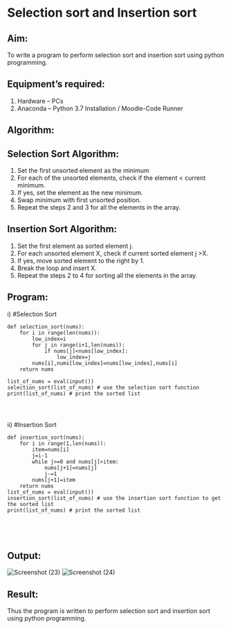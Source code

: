 # Selection sort and Insertion sort
## Aim:
To write a program to perform selection sort and insertion sort using python programming.
## Equipment’s required:
1.	Hardware – PCs
2.	Anaconda – Python 3.7 Installation / Moodle-Code Runner
## Algorithm:
## Selection Sort Algorithm:
1.	Set the first unsorted element as the minimum
2.	For each of the unsorted elements, check if the element < current minimum.
3.	If yes, set the element as the new minimum.
4.	Swap minimum with first unsorted position.
5.	Repeat the steps 2 and 3 for all the elements in the array.
## Insertion Sort Algorithm:
1.	Set the first element as sorted element j.
2.	For each unsorted element X, check if current sorted element j >X.
3.	If yes, move sorted element to the right by 1.
4.	Break the loop and insert X.
5.	Repeat the steps 2 to 4 for sorting all the elements in the array.
## Program:
i)	#Selection Sort
```
def selection_sort(nums):
    for i in range(len(nums)):
        low_index=i
        for j in range(i+1,len(nums)): 
            if nums[j]<nums[low_index]:
                low_index=j
        nums[i],nums[low_index]=nums[low_index],nums[i]
    return nums
    
list_of_nums = eval(input())
selection_sort(list_of_nums) # use the selection sort function
print(list_of_nums) # print the sorted list




```
ii)	#Insertion Sort
```
def insertion_sort(nums):
    for i in range(1,len(nums)):
        item=nums[i]
        j=i-1
        while j>=0 and nums[j]>item:
            nums[j+1]=nums[j]
            j-=1
        nums[j+1]=item
    return nums 
list_of_nums = eval(input())
insertion_sort(list_of_nums) # use the insertion sort function to get the sorted list
print(list_of_nums) # print the sorted list





```

## Output:
![Screenshot (23)](https://user-images.githubusercontent.com/94165415/150686145-c7426205-293c-4ab6-a5e0-1058d994be7c.png)
![Screenshot (24)](https://user-images.githubusercontent.com/94165415/150686151-95c94760-617a-41ca-9ec1-8420c5eda8fa.png)


## Result:
Thus the program is written to perform selection sort and insertion sort using python programming.
